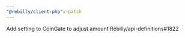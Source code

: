 ```yaml
---
"@rebilly/client-php": patch
---
```


Add setting to CoinGate to adjust amount Rebilly/api-definitions#1822
